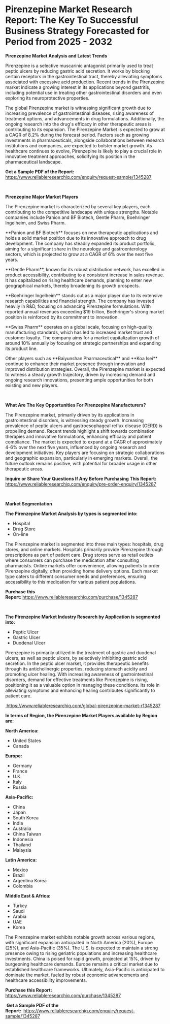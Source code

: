 <p><h1>Pirenzepine Market Research Report: The Key To Successful Business Strategy Forecasted for Period from 2025 - 2032</h1></p><p><strong>Pirenzepine Market Analysis and Latest Trends</strong></p>
<p><p>Pirenzepine is a selective muscarinic antagonist primarily used to treat peptic ulcers by reducing gastric acid secretion. It works by blocking certain receptors in the gastrointestinal tract, thereby alleviating symptoms associated with excessive acid production. Recent trends in the Pirenzepine market indicate a growing interest in its applications beyond gastritis, including potential use in treating other gastrointestinal disorders and even exploring its neuroprotective properties.</p><p>The global Pirenzepine market is witnessing significant growth due to increasing prevalence of gastrointestinal diseases, rising awareness of treatment options, and advancements in drug formulations. Additionally, the ongoing research into the drug's efficacy in other therapeutic areas is contributing to its expansion. The Pirenzepine Market is expected to grow at a CAGR of 8.2% during the forecast period. Factors such as growing investments in pharmaceuticals, alongside collaborations between research institutions and companies, are expected to bolster market growth. As healthcare continues to evolve, Pirenzepine is likely to play a crucial role in innovative treatment approaches, solidifying its position in the pharmaceutical landscape.</p></p>
<p><strong>Get a Sample PDF of the Report:&nbsp;</strong> <a href="https://www.reliableresearchiq.com/enquiry/request-sample/1345287?utm_campaign=1870&utm_medium=2&utm_source=Github&utm_content=ia&utm_term=19042025&utm_id=pirenzepine">https://www.reliableresearchiq.com/enquiry/request-sample/1345287</a></p>
<p>&nbsp;</p>
<p><strong>Pirenzepine Major Market Players</strong></p>
<p><p>The Pirenzepine market is characterized by several key players, each contributing to the competitive landscape with unique strengths. Notable companies include Panion and BF Biotech, Gentle Pharm, Boehringer Ingelheim, and Swiss Pharm.</p><p>**Panion and BF Biotech** focuses on new therapeutic applications and holds a solid market position due to its innovative approach to drug development. The company has steadily expanded its product portfolio, aiming for a significant share in the neurology and gastroenterology sectors, which is projected to grow at a CAGR of 6% over the next five years.</p><p>**Gentle Pharm**, known for its robust distribution network, has excelled in product accessibility, contributing to a consistent increase in sales revenue. It has capitalized on rising healthcare demands, planning to enter new geographical markets, thereby broadening its growth prospects.</p><p>**Boehringer Ingelheim** stands out as a major player due to its extensive research capabilities and financial strength. The company has invested heavily in R&D, focusing on advancing Pirenzepine formulations. With reported annual revenues exceeding $19 billion, Boehringer's strong market position is reinforced by its commitment to innovation.</p><p>**Swiss Pharm** operates on a global scale, focusing on high-quality manufacturing standards, which has led to increased market trust and customer loyalty. The company aims for a market capitalization growth of around 10% annually by focusing on strategic partnerships and expanding its product line.</p><p>Other players such as **Baiyunshan Pharmaceutical** and **Koa Isei** continue to enhance their market presence through innovation and improved distribution strategies. Overall, the Pirenzepine market is expected to witness a steady growth trajectory, driven by increasing demand and ongoing research innovations, presenting ample opportunities for both existing and new players.</p></p>
<p>&nbsp;</p>
<p><strong>What Are The Key Opportunities For Pirenzepine Manufacturers?</strong></p>
<p><p>The Pirenzepine market, primarily driven by its applications in gastrointestinal disorders, is witnessing steady growth. Increasing prevalence of peptic ulcers and gastroesophageal reflux disease (GERD) is propelling demand. Recent trends highlight a shift towards combination therapies and innovative formulations, enhancing efficacy and patient compliance. The market is expected to expand at a CAGR of approximately 4-6% over the next five years, influenced by ongoing research and development initiatives. Key players are focusing on strategic collaborations and geographic expansion, particularly in emerging markets. Overall, the future outlook remains positive, with potential for broader usage in other therapeutic areas.</p></p>
<p><strong>Inquire or Share Your Questions If Any Before Purchasing This Report:</strong> <a href="https://www.reliableresearchiq.com/enquiry/pre-order-enquiry/1345287?utm_campaign=1870&utm_medium=2&utm_source=Github&utm_content=ia&utm_term=19042025&utm_id=pirenzepine">https://www.reliableresearchiq.com/enquiry/pre-order-enquiry/1345287</a></p>
<p>&nbsp;</p>
<p><strong>Market Segmentation</strong></p>
<p><strong>The Pirenzepine Market Analysis by types is segmented into:</strong></p>
<p><ul><li>Hospital</li><li>Drug Store</li><li>On-line</li></ul></p>
<p><p>The Pirenzepine market is segmented into three main types: hospitals, drug stores, and online markets. Hospitals primarily provide Pirenzepine through prescriptions as part of patient care. Drug stores serve as retail outlets where consumers can purchase the medication after consulting pharmacists. Online markets offer convenience, allowing patients to order Pirenzepine digitally, often providing home delivery options. Each market type caters to different consumer needs and preferences, ensuring accessibility to this medication for various patient populations.</p></p>
<p><strong>Purchase this Report:&nbsp;</strong><a href="https://www.reliableresearchiq.com/purchase/1345287?utm_campaign=1870&utm_medium=2&utm_source=Github&utm_content=ia&utm_term=19042025&utm_id=pirenzepine">https://www.reliableresearchiq.com/purchase/1345287</a></p>
<p>&nbsp;</p>
<p><strong>The Pirenzepine Market Industry Research by Application is segmented into:</strong></p>
<p><ul><li>Peptic Ulcer</li><li>Gastric Ulcer</li><li>Duodenal Ulcer</li></ul></p>
<p><p>Pirenzepine is primarily utilized in the treatment of gastric and duodenal ulcers, as well as peptic ulcers, by selectively inhibiting gastric acid secretion. In the peptic ulcer market, it provides therapeutic benefits through its anticholinergic properties, reducing stomach acidity and promoting ulcer healing. With increasing awareness of gastrointestinal disorders, demand for effective treatments like Pirenzepine is rising, positioning it as a valuable option in managing these conditions. Its role in alleviating symptoms and enhancing healing contributes significantly to patient care.</p></p>
<p><a href="https://www.reliableresearchiq.com/global-pirenzepine-market-r1345287?utm_campaign=1870&utm_medium=2&utm_source=Github&utm_content=ia&utm_term=19042025&utm_id=pirenzepine">&nbsp;https://www.reliableresearchiq.com/global-pirenzepine-market-r1345287</a></p>
<p><strong>In terms of Region, the Pirenzepine Market Players available by Region are:</strong></p>
<p>
    <p> <strong> North America: </strong>
        <ul>
            <li>United States</li>
            <li>Canada</li>
        </ul>
        </p> 
    <p> <strong> Europe: </strong>
        <ul>
            <li>Germany</li>
            <li>France</li>
            <li>U.K.</li>
            <li>Italy</li>
            <li>Russia</li>
        </ul>
        </p> 
    <p> <strong> Asia-Pacific: </strong>
        <ul>
            <li>China</li>
            <li>Japan</li>
            <li>South Korea</li>
            <li>India</li>
            <li>Australia</li>
            <li>China Taiwan</li>
            <li>Indonesia</li>
            <li>Thailand</li>
            <li>Malaysia</li>
        </ul>
        </p> 
    <p> <strong> Latin America: </strong>
        <ul>
            <li>Mexico</li>
            <li>Brazil</li>
            <li>Argentina Korea</li>
            <li>Colombia</li>
        </ul>
        </p> 
    <p> <strong> Middle East & Africa: </strong>
        <ul>
            <li>Turkey</li>
            <li>Saudi</li>
            <li>Arabia</li>
            <li>UAE</li>
            <li>Korea</li>
        </ul>
    </p>
    </p>
<p><p>The Pirenzepine market exhibits notable growth across various regions, with significant expansion anticipated in North America (20%), Europe (25%), and Asia-Pacific (35%). The U.S. is expected to maintain a strong presence owing to rising geriatric populations and increasing healthcare investments. China is poised for rapid growth, projected at 15%, driven by burgeoning healthcare demands. Europe remains a critical market due to established healthcare frameworks. Ultimately, Asia-Pacific is anticipated to dominate the market, fueled by robust economic advancements and healthcare accessibility improvements.</p></p>
<p><strong>Purchase this Report: </strong><a href="https://www.reliableresearchiq.com/purchase/1345287?utm_campaign=1870&utm_medium=2&utm_source=Github&utm_content=ia&utm_term=19042025&utm_id=pirenzepine">https://www.reliableresearchiq.com/purchase/1345287</a></p>
<p>&nbsp;<strong>Get a Sample PDF of the Report:&nbsp;&nbsp;</strong><a href="https://www.reliableresearchiq.com/enquiry/request-sample/1345287?utm_campaign=1870&utm_medium=2&utm_source=Github&utm_content=ia&utm_term=19042025&utm_id=pirenzepine">https://www.reliableresearchiq.com/enquiry/request-sample/1345287</a></p>
<p><strong></strong></p>
<p><p></p><p></p><p></p></p>